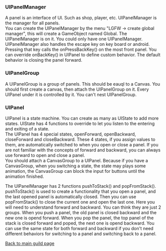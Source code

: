 ### UIPanelManager

A panel is an interface of UI. Such as shop, player, etc. UIPanelManager is the manager for all panels.  
You can create the UIPanelManager by the menu "LGFW -> create global manager", this will create a GameObject named Global. The UIPanelManager is on it. You could only have one UIPanelManager.  
UIPanelManager also handles the escape key on key board or android. Pressing that key calls the onPressBackKey() on the most front panel. You can override onBackKey() in UIPanel to define custom behavior. The default behavior is closing the panel forward.

### UIPanelGroup

A UIPanelGroup is a group of panels. This should be eauql to a Canvas. You should first create a canvas, then attach the UIPanelGroup on it. Every UIPanel under it is controlled by it. You can't nest UIPanelGroup.

### UIPanel
UIPanel is a state machine. You can create as many as UIState to add more states. UIState has 4 functions to override to let you listen to the entering and exiting of a state.  
The UIPanel has 4 special states, openForward, openBackward, closeForward and closeBackward. These 4 states, if you assign values to them, are automatically switched to when you open or close a panel. If you are not familiar with the concepts of forward and backward, you can always use forward to open and close a panel.    
You should attach a CanvasGroup to a UIPanel. Because if you have a CanvasGroup, when you switching a state, the state may plays some animation, the CanvasGroup can block the input for buttons until the animation finished.   

The UIPanelManager has 2 functions pushToStack() and popFromStack(). pushToStack() is used to create a functionality that you open a panel, and the last opened panel is automatically closed. Then you can use popFromStack() to close the current one and open the last one. Here you will need to understand forward and backward. You can think they are just 2 groups. When you push a panel, the old panel is closed backward and the new one is opend forward. When you pop the panel, the top panel of the stack is closed forward and poped, the next one is opend backward. You can use the same state for both forward and backward if you don't need different behaviors for switching to a panel and switching back to a panel.


[Back to main guild page](https://github.com/leejuqiang/LGFW/blob/master/README.md)
